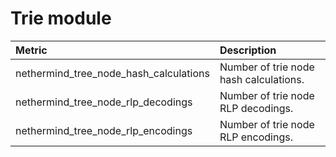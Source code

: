 # Trie module

| Metric | Description |
| :--- | :--- |
| nethermind\_tree\_node\_hash\_calculations | Number of trie node hash calculations. |
| nethermind\_tree\_node\_rlp\_decodings | Number of trie node RLP decodings. |
| nethermind\_tree\_node\_rlp\_encodings | Number of trie node RLP encodings. |

